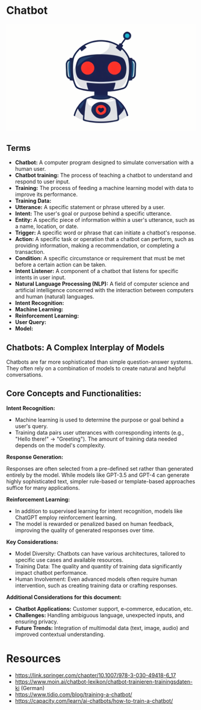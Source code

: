 # Chatbot

![](chatbot-banner-1920x1080.png)

## Terms
* **Chatbot:** A computer program designed to simulate conversation with a human user.
* **Chatbot training:** The process of teaching a chatbot to understand and respond to user input.
* **Training:** The process of feeding a machine learning model with data to improve its performance.
* **Training Data:**
* **Utterance:** A specific statement or phrase uttered by a user.
* **Intent:** The user's goal or purpose behind a specific utterance.
* **Entity:** A specific piece of information within a user's utterance, such as a name, location, or date.
* **Trigger:** A specific word or phrase that can initiate a chatbot's response.
* **Action:** A specific task or operation that a chatbot can perform, such as providing information, making a recommendation, or completing a transaction.
* **Condition:** A specific circumstance or requirement that must be met before a certain action can be taken.
* **Intent Listener:** A component of a chatbot that listens for specific intents in user input.
* **Natural Language Processing (NLP):** A field of computer science and artificial intelligence concerned with the interaction between computers and human (natural) languages.
* **Intent Recognition:**
* **Machine Learning:**
* **Reinforcement Learning:**
* **User Query:**
* **Model:**

## Chatbots: A Complex Interplay of Models

Chatbots are far more sophisticated than simple question-answer systems. They often rely on a combination of models to create natural and helpful conversations.

## Core Concepts and Functionalities:

**Intent Recognition:**
* Machine learning is used to determine the purpose or goal behind a user's query.
* Training data pairs user utterances with corresponding intents (e.g., "Hello there!" -> "Greeting"). The amount of training data needed depends on the model's complexity.

**Response Generation:**

Responses are often selected from a pre-defined set rather than generated entirely by the model.
While models like GPT-3.5 and GPT-4 can generate highly sophisticated text, simpler rule-based or template-based approaches suffice for many applications.

**Reinforcement Learning:**
* In addition to supervised learning for intent recognition, models like ChatGPT employ reinforcement learning.
* The model is rewarded or penalized based on human feedback, improving the quality of generated responses over time.

**Key Considerations:**
* Model Diversity: Chatbots can have various architectures, tailored to specific use cases and available resources.
* Training Data: The quality and quantity of training data significantly impact chatbot performance.
* Human Involvement: Even advanced models often require human intervention, such as creating training data or crafting responses.

**Additional Considerations for this document:**

* **Chatbot Applications:** Customer support, e-commerce, education, etc.
* **Challenges:** Handling ambiguous language, unexpected inputs, and ensuring privacy.
* **Future Trends:** Integration of multimodal data (text, image, audio) and improved contextual understanding.

# Resources
* https://link.springer.com/chapter/10.1007/978-3-030-49418-6_17
* https://www.moin.ai/chatbot-lexikon/chatbot-trainieren-trainingsdaten-ki (German)
* https://www.tidio.com/blog/training-a-chatbot/
* https://capacity.com/learn/ai-chatbots/how-to-train-a-chatbot/

